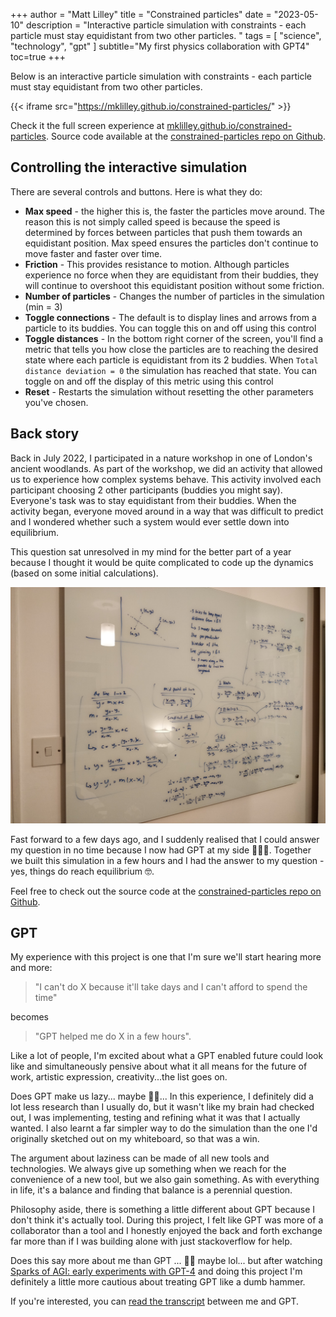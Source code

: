 +++
author = "Matt Lilley"
title = "Constrained particles"
date = "2023-05-10"
description = "Interactive particle simulation with constraints - each particle must stay equidistant from two other particles. "
tags = [
    "science",
    "technology",
    "gpt"
]
subtitle="My first physics collaboration with GPT4"
toc=true
+++

Below is an interactive particle simulation with constraints - each particle must stay equidistant from two other particles. 

{{< iframe src="https://mklilley.github.io/constrained-particles/" >}}

Check it the full screen experience at [mklilley.github.io/constrained-particles](https://mklilley.github.io/constrained-particles/). Source code available at the [constrained-particles repo on Github](https://github.com/mklilley/constrained-particles).

## Controlling the interactive simulation

There are several controls and buttons. Here is what they do:
- **Max speed** - the higher this is, the faster the particles move around. The reason this is not simply called speed is because the speed is determined by forces between particles that push them towards an equidistant position. Max speed ensures the particles don't continue to move faster and faster over time.
- **Friction** - This provides resistance to motion. Although particles experience no force when they are equidistant from their buddies, they will continue to overshoot this equidistant position without some friction.
- **Number of particles** - Changes the number of particles in the simulation (min = 3)
- **Toggle connections** - The default is to display lines and arrows from a particle to its buddies. You can toggle this on and off using this control
- **Toggle distances** - In the bottom right corner of the screen, you'll find a metric that tells you how close the particles are to reaching the desired state where each particle is equidistant from its 2 buddies. When `Total distance deviation = 0` the simulation has reached that state. You can toggle on and off the display of this metric using this control
- **Reset** - Restarts the simulation without resetting the other parameters you've chosen.

## Back story

Back in July 2022, I participated in a nature workshop in one of London's ancient woodlands. As part of the workshop, we did an activity that allowed us to experience how complex systems behave. This activity involved each participant choosing 2 other participants (buddies you might say). Everyone's task was to stay equidistant from their buddies. When the activity began, everyone moved around in a way that was difficult to predict and I wondered whether such a system would ever settle down into equilibrium. 

This question sat unresolved in my mind for the better part of a year because I thought it would be quite complicated to code up the dynamics (based on some initial calculations).

![Whiteboard calculations](constrained-particles-whiteboard.jpg "Initial calculations 29/08/2022")

Fast forward to a few days ago, and I suddenly realised that I could answer my question in no time because I now had GPT at my side 💁‍♂️🤖. Together we built this simulation in a few hours and I had the answer to my question - yes, things do reach equilibrium 🤓. 

Feel free to check out the source code at the [constrained-particles repo on Github](https://github.com/mklilley/constrained-particles).

## GPT

My experience with this project is one that I'm sure we'll start hearing more and more:
> "I can't do X because it'll take days and I can't afford to spend the time" 

becomes 

> "GPT helped me do X  in a few hours".

Like a lot of people, I'm excited about what a GPT enabled future could look like and simultaneously pensive about what it all means for the future of work, artistic expression, creativity...the list goes on.

Does GPT make us lazy... maybe 🤷‍♂️... In this experience, I definitely did a lot less research than I usually do, but it wasn't like my brain had checked out, I was implementing, testing and refining what it was that I actually wanted. I also learnt a far simpler way to do the simulation than the one I'd originally sketched out on my whiteboard, so that was a win.

The argument about laziness can be made of all new tools and technologies. We always give up something when we reach for the convenience of a new tool, but we also gain something. As with everything in life, it's a balance and finding that balance is a perennial question. 

Philosophy aside, there is something a little different about GPT because I don't think it's actually tool. During this project, I felt like GPT was more of a collaborator than a tool and I honestly enjoyed the back and forth exchange far more than if I was building alone with just stackoverflow for help.

Does this say more about me than GPT ... 🤷‍♂️ maybe lol... but after watching [Sparks of AGI: early experiments with GPT-4](https://www.youtube.com/watch?v=qbIk7-JPB2c) and doing this project I'm definitely a little more cautious about treating GPT like a dumb hammer.

If you're interested, you can [read the transcript](https://sharegpt.com/c/3VK3aFo) between me and GPT.



